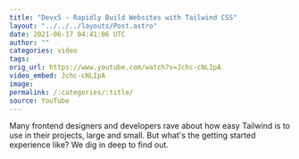 ```yaml
---
title: "Devx5 - Rapidly Build Websites with Tailwind CSS"
layout: "../../../layouts/Post.astro"
date: 2021-06-17 04:41:06 UTC
author: ""
categories: video
tags: 
orig_url: https://www.youtube.com/watch?v=Jchc-cNLIpA
video_embed: Jchc-cNLIpA
image:
permalink: /:categories/:title/
source: YouTube
---
```

Many frontend designers and developers rave about how easy Tailwind is to use in their projects, large and small. But what's the getting started experience like? We dig in deep to find out.